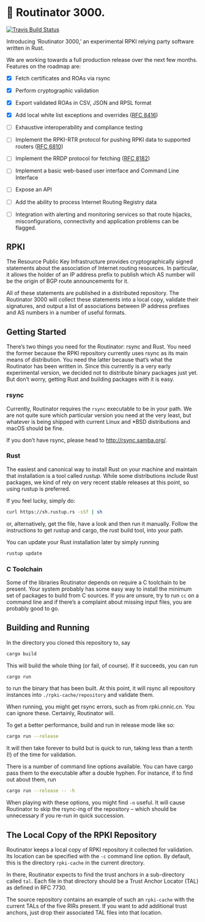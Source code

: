 # :rocket: Routinator 3000.

[![Travis Build Status](https://travis-ci.com/NLnetLabs/routinator.svg?branch=master)](https://travis-ci.com/NLnetLabs/routinator)

Introducing ‘Routinator 3000,’ an experimental RPKI relying party software
written in Rust.

We are working towards a full production release over the
next few months. Features on the roadmap are:

  * [x] Fetch certificates and ROAs via rsync
  * [x] Perform cryptographic validation
  * [x] Export validated ROAs in CSV, JSON and RPSL format
  * [x] Add local white list exceptions and overrides ([RFC 8416](https://tools.ietf.org/html/rfc8416))
  * [ ] Exhaustive interoperability and compliance testing
  * [ ] Implement the RPKI-RTR protocol for pushing RPKI data to supported routers ([RFC 6810](https://tools.ietf.org/html/rfc6810))
  * [ ] Implement the RRDP protocol for fetching ([RFC 8182](https://tools.ietf.org/html/rfc8182))
  * [ ] Implement a basic web-based user interface and Command Line Interface
  * [ ] Expose an API
  * [ ] Add the ability to process Internet Routing Registry data
  * [ ] Integration with alerting and monitoring services so that route hijacks, misconfigurations, connectivity and application problems can be flagged.


## RPKI

The Resource Public Key Infrastructure provides cryptographically signed
statements about the association of Internet routing resources. In
particular, it allows the holder of an IP address prefix to publish which
AS number will be the origin of BGP route announcements for it.

All of these statements are published in a distributed repository. The
Routinator 3000 will collect these statements into a local copy, validate
their signatures, and output a list of associations between IP address
prefixes and AS numbers in a number of useful formats.


## Getting Started

There’s two things you need for the Routinator: rsync and Rust. You need
the former because the RPKI repository currently uses rsync as its main
means of distribution. You need the latter because that’s what the
Routinator has been written in. Since this currently is a very early
experimental version, we decided not to distribute binary packages just
yet. But don’t worry, getting Rust and building packages with it is easy.


### rsync

Currently, Routinator requires the `rsync` executable to be in your path.
We are not quite sure which particular version you need at the very least,
but whatever is being shipped with current Linux and \*BSD distributions
and macOS should be fine.

If you don’t have rsync, please head to http://rsync.samba.org/.


### Rust

The easiest and canonical way to install Rust on your machine and maintain
that installation is a tool called *rustup.* While some distributions
include Rust packages, we kind of rely on very recent stable releases at
this point, so using rustup is preferred.

If you feel lucky, simply do:

```bash
curl https://sh.rustup.rs -sSf | sh
```

or, alternatively, get the file, have a look and then run it manually.
Follow the instructions to get rustup and cargo, the rust build tool, into
your path.

You can update your Rust installation later by simply running

```bash
rustup update
```


### C Toolchain

Some of the libraries Routinator depends on require a C toolchain to be
present. Your system probably has some easy way to install the minimum
set of packages to build from C sources. If you are unsure, try to run
`cc` on a command line and if there’s a complaint about missing input
files, you are probably good to go.


## Building and Running

In the directory you cloned this repository to, say

```bash
cargo build
```

This will build the whole thing (or fail, of course). If it succeeds, you
can run

```bash
cargo run
```

to run the binary that has been built. At this point, it will rsync all
repository instances into `./rpki-cache/repository` and validate them.

When running, you might get rsync errors, such as from rpki.cnnic.cn.
You can ignore these. Certainly, Routinator will.

To get a better performance, build and run in release mode like so:

```bash
cargo run --release
```

It will then take forever to build but is quick to run, taking less than a
tenth (!) of the time for validation.

There is a number of command line options available. You can have cargo pass
them to the executable after a double hyphen. For instance, if to find out
about them, run

```bash
cargo run --release -- -h
```

When playing with these options, you might find `-n` useful. It will
cause Routinator to skip the rsync-ing of the repository – which should
be unnecessary if you re-run in quick succession.


## The Local Copy of the RPKI Repository

Routinator keeps a local copy of RPKI repository it collected for
validation. Its location can be specified with the `-c` command line
option. By default, this is the directory `rpki-cache` in the current
directory.

In there, Routinator expects to find the trust anchors in a sub-directory
called `tal`. Each file in that directory should be a Trust Anchor Locator
(TAL) as defined in RFC 7730.

The source repository contains an example of such an `rpki-cache` with the
current TALs of the five RIRs present. If you want to add additional trust
anchors, just drop their associated TAL files into that location.

